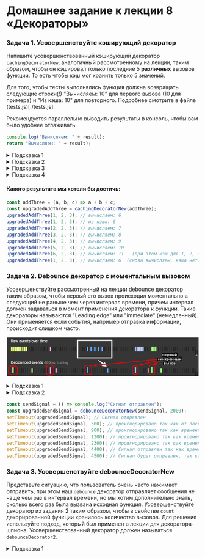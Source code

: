# Домашнее задание к лекции 8 «Декораторы»

### Задача 1. Усовершенствуйте кэширующий декоратор

Напишите усовершенствованный кэширующий декоратор `cachingDecoratorNew`, аналогичный рассмотренному на лекции, таким образом, чтобы он кэшировал только последние 5 **различных** вызовов функции. То есть чтобы кэш мог хранить только 5 значений.

Для того, чтобы тесты выполнялись функция должна возвращать следующие строки(!) "Вычисляем: 10" для первого вызова (10 для примера) и "Из кэша: 10" для повторного. Подробнее смотрите в файле (tests.js)[./tests.js].

Рекомендуется параллельно выводить результаты в консоль, чтобы вам было удобнее отлаживать.

```js
console.log("Вычисляем: " + result);
return "Вычисляем: " + result);
```

<details>
  <summary>Подсказка 1</summary>
  Хэш (однозначное соответствие аргументы => строка) удобно реализовать `hash = args.join(',')`.

Кэш можно сделать массивом объектов. Например:

```js
cache = [
  { hash: "10,20,30", value: 60 },
  { hash: "2,2,2", value: 6 },
];
```

</details>

<details>
  <summary>Подсказка 2</summary>

  Тогда при каждом запуске (внутри `wrapper`) нам следует проверять, есть ли `hash` для данных аргументов в кэше.

  Как это сделать?
  Например методом findIndex. `const idx = cache.findIndex( (item) => тут нужно подумать )`
</details>

<details>
  <summary>Подсказка 3</summary>
  Если элемента в кэше нет (idx === -1), проще всего добавить новый объект в кэш и если объектов стало больше чем 5 удалить первый с начала.

  Как это сделать?
  Конечно методом shift() массива.

</details>

<details>
  <summary>Подсказка 4</summary>
  Данный код мог бы служить базой для решения, но всё равно остаётся место для подумать:

  ```js
  function cachingDecoratorNew(func) {
  let cache = [];

  function wrapper(...args) {
      const hash = ???; // получаем правильный хэш
      let idx = cache.findIndex((item)=> ??? ); // ищем элемент, хэш которого равен нашему хэшу
      if (idx !== -1 ) { // если элемент не найден
          console.log("Из кэша: " + ???); // индекс нам известен, по индексу в массиве лежит объект, как получить нужное значение?
          return "Из кэша: " + ???;
      }

      let result = func(...args); // в кэше результата нет - придётся считать
      cache.push(???) ; // добавляем элемент с правильной структурой
      if (cache.length > 5) {
        ??? // если слишком много элементов в кэше надо удалить самый старый (первый)
      }
      console.log("Вычисляем: " + result);
      return "Вычисляем: " + result;
  }
  return wrapper;
}

  ```

</details>


#### Какого результата мы хотели бы достичь:

```javascript
const addThree = (a, b, c) => a + b + c;
const upgradedAddThree = cachingDecoratorNew(addThree);
upgradedAddThree(1, 2, 3); // вычисляем: 6
upgradedAddThree(1, 2, 3); // из кэша: 6
upgradedAddThree(2, 2, 3); // вычисляем: 7
upgradedAddThree(3, 2, 3); // вычисляем: 8
upgradedAddThree(4, 2, 3); // вычисляем: 9
upgradedAddThree(5, 2, 3); // вычисляем: 10
upgradedAddThree(6, 2, 3); // вычисляем: 11   (при этом кэш для 1, 2, 3 уничтожается)
upgradedAddThree(1, 2, 3); // вычисляем: 6  (снова вычисляем, кэша нет)
```

### Задача 2. Debounce декоратор с моментальным вызовом

Усовершенствуйте рассмотренный на лекции debounce декоратор таким образом, чтобы первый его вызов происходил моментально а следующий не раньше чем через интервал времени, причем интервал должен задаваться в момент применения декоратора к функции. Такие декораторы называются "Leading edge" или "immediate" (немедленный). Они применяется если события, например отправка информации, происходит слишком часто.

![графическое представление](../assets/img/9zZGdlJbxM.png)

<details>
  <summary>Подсказка 1</summary>
  Вызывайте переданную функцию немедленно и взводите флаг.
</details>

<details>
  <summary>Подсказка 2</summary>
  Используйте setTimeout для снятия флага и при каждом вызове проверяйте, взведен ли он.
</details>

```javascript
const sendSignal = () => console.log("Сигнал отправлен");
const upgradedSendSignal = debounceDecoratorNew(sendSignal, 2000);
setTimeout(upgradedSendSignal); // Сигнал отправлен
setTimeout(upgradedSendSignal, 300); // проигнорировано так как от последнего вызова прошло менее 2000мс (300 - 0 < 2000)
setTimeout(upgradedSendSignal, 900); // проигнорировано так как времени от последнего вызова прошло: 900-300=600 (600 < 2000)
setTimeout(upgradedSendSignal, 1200); // проигнорировано так как времени от последнего вызова прошло: 1200-900=300 (300 < 2000)
setTimeout(upgradedSendSignal, 2300); // проигнорировано так как времени от последнего вызова прошло: 2300-1200=1100 (1100 < 2000)
setTimeout(upgradedSendSignal, 4400); // Сигнал отправлен так как времени от последнего вызова прошло: 4400-2300=2100 (2100 > 2000)
setTimeout(upgradedSendSignal, 4500); // Сигнал будет отправлен, так как последний вызов debounce декоратора (спустя 4500 + 2000 = 6500) 6,5с
```

### Задача 3. Усовершенствуйте debounceDecoratorNew

Представьте ситуацию, что пользователь очень часто нажимает отправить, при этом наш `debounce` декоратор отправляет сообщения не чаще чем раз в интервал времени, но мы хотим дополнительно знать, сколько всего раз была вызвана исходная функция.
Усовершенствуйте декоратор из задания 2 таким образом, чтобы в свойстве `count` декорированной функции хранилось количество вызовов. Для решения используйте подход, который был применен в лекции для декоратора-шпиона. Усовершенствованный декоратор должен называться `debounceDecorator2`.

<details>
  <summary>Подсказка 1</summary>
  Добавьте к обертке wrapper новое свойство count в котором храните количество вызовов.
</details>


